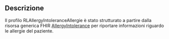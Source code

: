 ## Descrizione

Il profilo RLAllergyIntoleranceAllergie è stato strutturato a partire dalla risorsa generica FHIR [AllergyIntolerance](http://hl7.org/fhir/R4/allergyintolerance.html) per riportare informazioni riguardo le allergie del paziente.